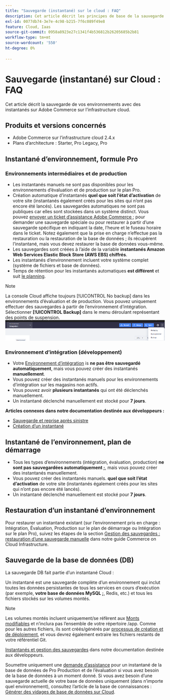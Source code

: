 ```yaml
---
title: "Sauvegarde (instantané) sur le cloud : FAQ"
description: Cet article décrit les principes de base de la sauvegarde de vos environnements avec des instantanés sur Adobe Commerce sur l’infrastructure cloud.
exl-id: 0077db74-3e7e-4c98-b215-7f6c089f49e8
feature: Cloud, Iaas
source-git-commit: 0958a8923e27c1341f4b536812b26205685b2b81
workflow-type: tm+mt
source-wordcount: '550'
ht-degree: 0%

---
```


# Sauvegarde (instantané) sur Cloud : FAQ

Cet article décrit la sauvegarde de vos environnements avec des instantanés sur Adobe Commerce sur l’infrastructure cloud.

## Produits et versions concernés

* Adobe Commerce sur l’infrastructure cloud 2.4.x
* Plans d’architecture : Starter, Pro Legacy, Pro

## Instantané d’environnement, formule Pro

### Environnements intermédiaires et de production

* Les instantanés manuels ne sont pas disponibles pour les environnements d’évaluation et de production sur le plan Pro.
* Création automatique d’instantanés **quel que soit l’état d’activation** de votre site (instantanés également créés pour les sites qui n’ont pas encore été lancés). Les sauvegardes automatiques ne sont pas publiques car elles sont stockées dans un système distinct. Vous pouvez [envoyer un ticket d’assistance Adobe Commerce ;](/docs/commerce-knowledge-base/kb/help-center-guide/magento-help-center-user-guide.html#submit-ticket) pour demander une sauvegarde spéciale ou pour restaurer à partir d’une sauvegarde spécifique en indiquant la date, l’heure et le fuseau horaire dans le ticket. Notez également que la prise en charge n’effectue pas la restauration ou la restauration de la base de données ; ils récupèrent l’instantané, mais vous devez restaurer la base de données vous-même.
* Les sauvegardes sont créées à l’aide de la variable **instantanés Amazon Web Services Elastic Block Store (AWS EBS) chiffrés**.
* Les instantanés d’environnement incluent votre système complet (système de fichiers et base de données).
* Temps de rétention pour les instantanés automatiques **est différent** et suit [le planning](/docs/commerce-cloud-service/user-guide/architecture/pro-architecture.html?lang=en#backup-and-disaster-recovery).

>[!NOTE]
>La console Cloud affiche toujours [!UICONTROL No backup] dans les environnements d’évaluation et de production. Vous pouvez uniquement effectuer des sauvegardes à partir de l’environnement d’intégration. Sélectionner **[!UICONTROL Backup]** dans le menu déroulant représentant des points de suspension.
>![cloud_console_backup.png](assets/cloud_console_backup.png)





### Environnement d’intégration (développement)

* Votre [Environnement d’intégration](/help/announcements/adobe-commerce-announcements/integration-environment-enhancement-request-pro-and-starter.md) is **ne pas être sauvegardé automatiquement**, mais vous pouvez créer des instantanés **manuellement**.
* Vous pouvez créer des instantanés manuels pour les environnements d’intégration sur les magasins non actifs.
* Vous pouvez avoir **plusieurs instantanés** qui ont été déclenchés manuellement.
* Un instantané déclenché manuellement est stocké pour **7 jours**.

**Articles connexes dans notre documentation destinée aux développeurs :**

* [Sauvegarde et reprise après sinistre](/docs/commerce-cloud-service/user-guide/architecture/pro-architecture.html#backup-and-disaster-recovery)
* [Création d’un instantané](/docs/commerce-cloud-service/user-guide/develop/storage/snapshots.html)

## Instantané de l’environnement, plan de démarrage

* Tous les types d’environnements (intégration, évaluation, production) **ne sont pas sauvegardées automatiquement ;**, mais vous pouvez créer des instantanés manuellement.
* Vous pouvez créer des instantanés manuels. **quel que soit l’état d’activation** de votre site (instantanés également créés pour les sites qui n’ont pas encore été lancés).
* Un instantané déclenché manuellement est stocké pour **7 jours**.

## Restauration d’un instantané d’environnement

Pour restaurer un instantané existant (sur l’environnement pris en charge : Intégration, Évaluation, Production sur le plan de démarrage ou Intégration sur le plan Pro), suivez les étapes de la section [Gestion des sauvegardes : restauration d’une sauvegarde manuelle](https://experienceleague.adobe.com/en/docs/commerce-cloud-service/user-guide/develop/storage/snapshots#restore-a-manual-backup) dans notre guide Commerce on Cloud Infrastructure.

## Sauvegarde de la base de données (DB)

La sauvegarde DB fait partie d’un instantané Cloud :

>>
Un instantané est une sauvegarde complète d’un environnement qui inclut toutes les données persistantes de tous les services en cours d’exécution (par exemple, **votre base de données MySQL ;**, Redis, etc.) et tous les fichiers stockés sur les volumes montés.

>[!NOTE]
>
>Les volumes montés incluent uniquement/se réfèrent aux [Monts modifiables](/docs/commerce-cloud-service/user-guide/configure/app/properties/properties.html?lang=en#mounts) et n’inclura pas l’ensemble de votre répertoire /app. Comme pour les autres fichiers, ils sont créés/générés par [processus de création et de déploiement](/docs/commerce-cloud-service/user-guide/architecture/pro-develop-deploy-workflow.html?lang=en#deployment-workflow), et vous devrez également extraire les fichiers restants de votre référentiel Git.

[Instantanés et gestion des sauvegardes](/docs/commerce-cloud-service/user-guide/develop/storage/snapshots.html) dans notre documentation destinée aux développeurs.

Soumettre uniquement une [demande d’assistance](/docs/commerce-knowledge-base/kb/help-center-guide/magento-help-center-user-guide.html?lang=en#submit-ticket) pour un instantané de la base de données de Pro Production et de l’évaluation si vous avez besoin de la base de données à un moment donné. Si vous avez besoin d’une sauvegarde actuelle de votre base de données uniquement (dans n’importe quel environnement), consultez l’article de la base de connaissances : [Générer des vidages de base de données sur Cloud](/help/how-to/general/create-database-dump-on-cloud.md).
